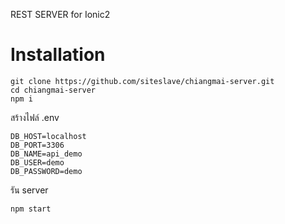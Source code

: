 REST SERVER for Ionic2

# Installation 

```
git clone https://github.com/siteslave/chiangmai-server.git
cd chiangmai-server
npm i
```
สร้างไฟล์ .env

```
DB_HOST=localhost
DB_PORT=3306
DB_NAME=api_demo
DB_USER=demo
DB_PASSWORD=demo
```

รัน server

```
npm start
```